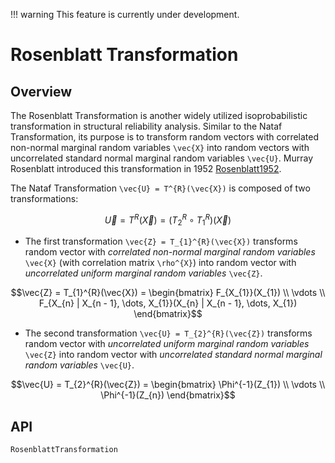 !!! warning
    This feature is currently under development.

# Rosenblatt Transformation

## Overview

The Rosenblatt Transformation is another widely utilized isoprobabilistic transformation in structural reliability analysis. Similar to the Nataf Transformation, its purpose is to transform random vectors with correlated non-normal marginal random variables ``\vec{X}`` into random vectors with uncorrelated standard normal marginal random variables ``\vec{U}``. Murray Rosenblatt introduced this transformation in 1952 [Rosenblatt1952](@cite).

The Nataf Transformation ``\vec{U} = T^{R}(\vec{X})`` is composed of two transformations: 

```math
\vec{U} = T^{R}(\vec{X}) = (T_{2}^{R} \circ T_{1}^{R})(\vec{X})
```

- The first transformation ``\vec{Z} = T_{1}^{R}(\vec{X})`` transforms random vector with *correlated non-normal marginal random variables* ``\vec{X}`` (with correlation matrix ``\rho^{X}``) into random vector with *uncorrelated uniform marginal random variables* ``\vec{Z}``.

```math
\vec{Z} = T_{1}^{R}(\vec{X}) = \begin{bmatrix} F_{X_{1}}(X_{1}) \\ \vdots \\ F_{X_{n} | X_{n - 1}, \dots, X_{1}}(X_{n} | X_{n - 1}, \dots, X_{1}) \end{bmatrix}
```

- The second transformation ``\vec{U} = T_{2}^{R}(\vec{Z})`` transforms random vector with *uncorrelated uniform marginal random variables* ``\vec{Z}`` into random vector with *uncorrelated standard normal marginal random variables* ``\vec{U}``.

```math
\vec{U} = T_{2}^{R}(\vec{Z}) = \begin{bmatrix} \Phi^{-1}(Z_{1}) \\ \vdots \\ \Phi^{-1}(Z_{n}) \end{bmatrix}
```

## API

```@docs
RosenblattTransformation
```
